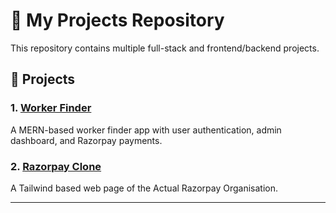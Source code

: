 # 💼 My Projects Repository

This repository contains multiple full-stack and frontend/backend projects.

## 📂 Projects

### 1. [Worker Finder](./Mini%20Project/)
A MERN-based worker finder app with user authentication, admin dashboard, and Razorpay payments.


### 2. [Razorpay Clone](./Razorpay%20Clone/README.md)
A Tailwind based web page of the Actual Razorpay Organisation.


---

